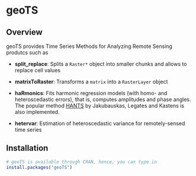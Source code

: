 # geoTS

## Overview 
geoTS provides Time Series Methods for Analyzing Remote Sensing produtcs
such as

  - **split_replace**: Splits a ```Raster*``` object into smaller chunks and allows to replace cell values
  
  - **matrixToRaster**: Transforms a ```matrix``` into a ```RasterLayer``` object
  
  - **haRmonics**: Fits harmonic regression models (with homo- and heteroscedastic errors), 
  that is, computes amplitudes and phase angles. The popular method [HANTS](https://www.asprs.org/pers-archives-of-the-past?a_tag=2001&a_category=Apr&submit=GO)
  by Jakubauskas, Legates and Kastens is also implemented.
  
  - **hetervar**: Estimation of heteroscedastic variance for remotely-sensed time series

## Installation
``` r
# geoTS is available through CRAN, hence, you can type in
install.packages("geoTS")
```
